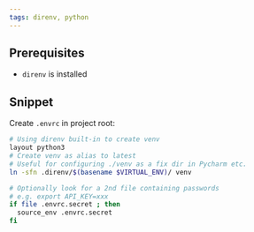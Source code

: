 ```yaml
---
tags: direnv, python
---
```


## Prerequisites

- `direnv` is installed

## Snippet

Create `.envrc` in project root:

```bash
# Using direnv built-in to create venv
layout python3  
# Create venv as alias to latest
# Useful for configuring ./venv as a fix dir in Pycharm etc.
ln -sfn .direnv/$(basename $VIRTUAL_ENV)/ venv  

# Optionally look for a 2nd file containing passwords
# e.g. export API_KEY=xxx
if file .envrc.secret ; then  
  source_env .envrc.secret  
fi
```
